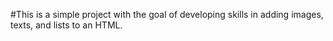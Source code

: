#This is a simple project with the goal of developing skills in adding images, texts, and lists to an HTML.

